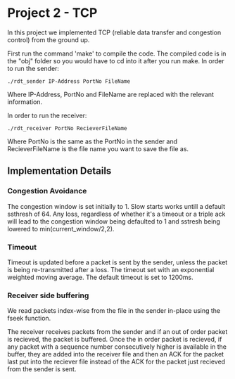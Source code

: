 # Project 2 - TCP

In this project we implemented TCP (reliable data transfer and congestion control) from the ground up.

First run the command 'make' to compile the code. The compiled code is in the "obj" folder so you would have to cd into it after you run make. In order to run the sender:

```
./rdt_sender IP-Address PortNo FileName
```

Where IP-Address, PortNo and FileName are replaced with the relevant information.

In order to run the receiver:

```
./rdt_receiver PortNo RecieverFileName
```

Where PortNo is the same as the PortNo in the sender and RecieverFileName is the file name you want to save the file as.

## Implementation Details


### Congestion Avoidance

The congestion window is set initially to 1. Slow starts works untill a default ssthresh of 64. Any loss, regardless of whether it's a timeout or a triple ack will lead to the congestion window being defaulted to 1 and sstresh being lowered to min(current_window/2,2).  

### Timeout

Timeout is updated before a packet is sent by the sender, unless the packet is being re-transmitted after a loss. The timeout set with an exponential weighted moving average. The default timeout is set to 1200ms.

### Receiver side buffering

We read packets index-wise from the file in the sender in-place using the fseek function.

The receiver receives packets from the sender and if an out of order packet is recieved, the packet is buffered. Once the in order packet is recieved, if any packet with a sequence number consecutively higher is available in the buffer, they are added into the receiver file and then an ACK for the packet last put into the reciever file instead of the ACK for the packet just recieved from the sender is sent.
